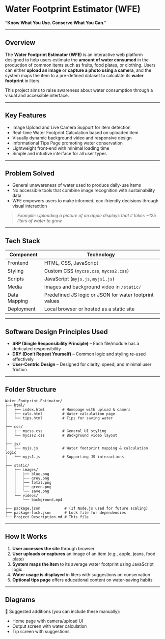 # Water Footprint Estimator (WFE)

**“Know What You Use. Conserve What You Can.”**

---

## Overview

The **Water Footprint Estimator (WFE)** is an interactive web platform designed to help users estimate the **amount of water consumed** in the production of common items such as fruits, food plates, or clothing. Users can either **upload an image** or **capture a photo using a camera**, and the system maps the item to a pre-defined dataset to calculate its **water footprint** in liters.

This project aims to raise awareness about water consumption through a visual and accessible interface.

---

## Key Features

* Image Upload and Live Camera Support for item detection
* Real-time Water Footprint Calculation based on uploaded item
* Visually dynamic background video and responsive design
* Informational Tips Page promoting water conservation
* Lightweight front-end with minimal loading time
* Simple and intuitive interface for all user types

---

## Problem Solved

* General unawareness of water used to produce daily-use items
* No accessible tools that combine image recognition with sustainability data
*  WFE empowers users to make informed, eco-friendly decisions through visual interaction

> *Example: Uploading a picture of an apple displays that it takes \~125 liters of water to grow.*

---

## Tech Stack

| Component    | Technology                                             |
| ------------ | ------------------------------------------------------ |
| Frontend     | HTML, CSS, JavaScript                                  |
| Styling      | Custom CSS (`mycss.css`, `mycss2.css`)                 |
| Scripts      | JavaScript (`myjs.js`, `myjs1.js`)                     |
| Media        | Images and background video in `/static/`              |
| Data Mapping | Predefined JS logic or JSON for water footprint values |
| Deployment   | Local browser or hosted as a static site               |

---

## Software Design Principles Used

* **SRP (Single Responsibility Principle)** – Each file/module has a dedicated responsibility
* **DRY (Don’t Repeat Yourself)** – Common logic and styling re-used effectively
* **User-Centric Design** – Designed for clarity, speed, and minimal user friction

---

##  Folder Structure

```
Water-Footprint-Estimator/
├── html/
│   ├── index.html        # Homepage with upload & camera
│   ├── calc.html         # Water calculation page
│   └── tips.html         # Tips for saving water
│
├── css/
│   ├── mycss.css         # General UI styling
│   └── mycss2.css        # Background video layout
│
├── js/
│   ├── myjs.js           # Water footprint mapping & calculation logic
│   └── myjs1.js          # Supporting JS interactions
│
├── static/
│   ├── images/
│   │   ├── blue.png
│   │   ├── grey.png
│   │   ├── total.png
│   │   ├── green.png
│   │   └── save.png
│   └── videos/
│       └── background.mp4
│
├── package.json           # (If Node.js used for future scaling)
├── package-lock.json      # Lock file for dependencies
└── Project Description.md # This file
```

---

##  How It Works

1. **User accesses the site** through browser
2. **User uploads or captures** an image of an item (e.g., apple, jeans, food plate)
3. **System maps the item** to its average water footprint using JavaScript logic
4. **Water usage is displayed** in liters with suggestions on conservation
5. **Optional tips page** offers educational content on water-saving habits

---

## Diagrams

📌 Suggested additions (you can include these manually):

* Home page with camera/upload UI
* Output screen with water calculation
* Tip screen with suggestions
